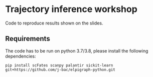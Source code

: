 # Trajectory inference workshop

Code to reproduce results shown on the slides.

## Requirements

The code has to be run on python 3.7/3.8, please install the following dependencies:

    pip install scFates scanpy palantir sickit-learn git+https://github.com/j-bac/elpigraph-python.git
